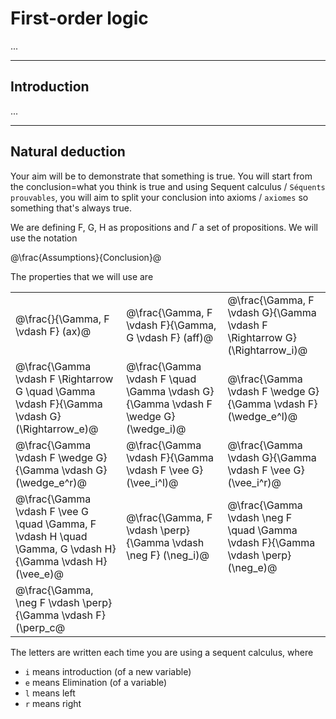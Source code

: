 # First-order logic

...

<hr class="sr">

## Introduction

...

<hr class="sr">

## Natural deduction

Your aim will be to demonstrate that something is
true. You will start from the conclusion=what you
think is true and using Sequent calculus / ``Séquents prouvables``,
you will aim to split your conclusion into axioms / ``axiomes``
so something that's always true.

We are defining F, G, H as propositions and $\Gamma$ 
a set of propositions. We will use the notation

@\frac{Assumptions}{Conclusion}@

The properties that we will use are

<table class="table">
    <tr>
        <td>@\frac{}{\Gamma, F \vdash F} (ax)@</td>
        <td>@\frac{\Gamma, F \vdash F}{\Gamma, G \vdash F} (aff)@</td>
        <td>@\frac{\Gamma, F \vdash G}{\Gamma \vdash F \Rightarrow G} (\Rightarrow_i)@</td>    </tr>
    <tr>
        <td>@\frac{\Gamma \vdash F \Rightarrow G \quad \Gamma \vdash F}{\Gamma \vdash G} (\Rightarrow_e)@</td>
        <td>@\frac{\Gamma \vdash F \quad \Gamma \vdash G}{\Gamma \vdash F \wedge G} (\wedge_i)@</td>
        <td>@\frac{\Gamma \vdash F \wedge G}{\Gamma \vdash F} (\wedge_e^l)@</td>
    </tr>
    <tr>
        <td>@\frac{\Gamma \vdash F \wedge G}{\Gamma \vdash G} (\wedge_e^r)@</td>
        <td>@\frac{\Gamma \vdash F}{\Gamma \vdash F \vee G} (\vee_i^l)@</td>
        <td>@\frac{\Gamma \vdash G}{\Gamma \vdash F \vee G} (\vee_i^r)@</td>
    </tr>
    <tr>
        <td>@\frac{\Gamma \vdash F \vee G \quad \Gamma, F \vdash H \quad \Gamma, G \vdash H}{\Gamma \vdash H} (\vee_e)@</td>
        <td>@\frac{\Gamma, F \vdash \perp}{\Gamma \vdash \neg F} (\neg_i)@</td>
        <td>@\frac{\Gamma \vdash \neg F \quad \Gamma \vdash F}{\Gamma \vdash \perp} (\neg_e)@</td>
    </tr>
    <tr>
        <td>@\frac{\Gamma, \neg F \vdash \perp}{\Gamma \vdash F} (\perp_c@</td>
    </tr>
</table>

The letters are written each time you are using a sequent
calculus, where

* ``i`` means introduction (of a new variable)
* ``e`` means Elimination (of a variable)
* ``l`` means left
* ``r`` means right